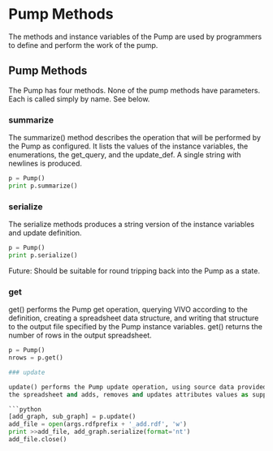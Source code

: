# Pump Methods

The methods and instance variables of the Pump are used by programmers to define and perform the work of the pump.

## Pump Methods

The Pump has four methods.  None of the pump methods have parameters.  Each is called simply by name.  See below.

### summarize

The summarize() method describes the operation that will be performed by the Pump as configured.  It lists the values of the instance variables, the enumerations, the get_query, and the update_def. A single string with newlines is produced.

```python
p = Pump()
print p.summarize()
```

### serialize

The serialize methods produces a string version of the instance variables and update definition.

```python
p = Pump()
print p.serialize() 
```

Future:  Should be suitable for round tripping back into the Pump as a state.  

### get

get() performs the Pump get operation, querying VIVO according to the definition, creating a spreadsheet data structure, and writing that structure to the output file specified by the Pump instance variables.  get() returns the number of rows in the output spreadsheet.

```python
p = Pump()
nrows = p.get()

### update

update() performs the Pump update operation, using source data provided in a spreadsheet and a definition file supplied as JSON.  The update queries VIVO for current values, adds and removes entities as directed in 
the spreadsheet and adds, removes and updates attributes values as supplied in the spreadsheet.  update() returns an add graph and a subtract graph, which can be serialized using rdflib.  For example:

```python
[add_graph, sub_graph] = p.update()
add_file = open(args.rdfprefix + '_add.rdf', 'w')
print >>add_file, add_graph.serialize(format='nt')
add_file.close()
```